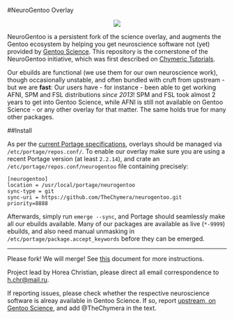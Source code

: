 #NeuroGentoo Overlay 
<p align="center">
  <img src="http://chymera.eu/img/ng_medium.png"/>
</p>

NeuroGentoo is a persistent fork of the science overlay, and augments the Gentoo ecosystem by helping you get neuroscience software not (yet) provided by [Gentoo Science](http://wiki.gentoo.org/wiki/Project:Science/Overlay).
This repository is the cornerstone of the NeuroGentoo initiative, which was first described on [Chymeric Tutorials](http://tutorials.chymera.eu/blog/2013/10/02/neurogentoo/).

Our ebuilds are functional (we use them for our own neuroscience work), though occasionally unstable, and often bundled with cruft from upstream - but we are **fast**:
Our users have - for instance - been able to get working AFNI, SPM and FSL distributions *since 2013*!
SPM and FSL took almost 2 years to get into Gentoo Science, while AFNI is still not available on Gentoo Science - or any other overlay for that matter.
The same holds true for many other packages.

##Install

As per the [current Portage specifications](https://dev.gentoo.org/~zmedico/portage/doc/man/portage.5.html), overlays should be managed via `/etc/portage/repos.conf/`.
To enable our overlay make sure you are using a recent Portage version (at least `2.2.14`), and crate an `/etc/portage/repos.conf/neurogentoo` file containing precisely:

```
[neurogentoo]
location = /usr/local/portage/neurogentoo
sync-type = git
sync-uri = https://github.com/TheChymera/neurogentoo.git
priority=8888
```

Afterwards, simply run `emerge --sync`, and Portage should seamlessly make all our ebuilds available.
Many of our packages are available as live (`*-9999`) ebuilds, and also need manual unmasking in `/etc/portage/package.accept_keywords` before they can be emerged.

---
Please fork! We will merge! See [this](https://github.com/gentoo-science/sci/blob/master/CONTRIBUTING.md) document for more instructions.

Project lead by Horea Christian, please direct all email correspondence to h.chr@mail.ru.

If reporting issues, please check whether the respective neuroscience software is alreay available in Gentoo Science. If so, report [upstream, on Gentoo Science](https://github.com/gentoo-science/sci/issues), and add @TheChymera in the text.
